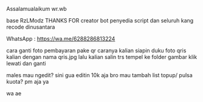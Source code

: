 Assalamualaikum wr.wb

base RzLModz
THANKS FOR 
creator bot
penyedia script
dan seluruh kang recode dinusantara

WhatsApp : https://wa.me/6288286813224

cara ganti foto pembayaran pake qr caranya kalian siapin duku foto qris kalian dengan nama qris.jpg lalu kalian salin trs tempel ke folder gambar klik lewati dan ganti 

males mau ngedit? sini gua editin 10k aja bro
mau tambah list topup/ pulsa kuota? pm aja ya

wa ae